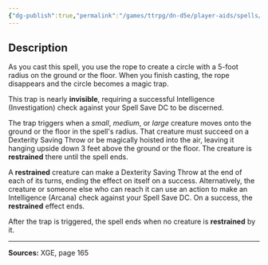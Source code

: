 ```yaml
---
{"dg-publish":true,"permalink":"/games/ttrpg/dn-d5e/player-aids/spells/level-1/snare/","tags":["ttrpg/dnd/5e","verbal","somatic","material","spell"],"noteIcon":""}
---
```



## Description
As you cast this spell, you use the rope to create a circle with a 5-foot radius on the ground or the floor.
When you finish casting, the rope disappears and the circle becomes a magic trap.

This trap is nearly **invisible**, requiring a successful Intelligence (Investigation) check against your Spell Save DC to be discerned.

The trap triggers when a *small*, *medium*, or *large* creature moves onto the ground or the floor in the spell's radius.
That creature must succeed on a Dexterity Saving Throw or be magically hoisted into the air, leaving it hanging upside down 3 feet above the ground or the floor.
The creature is **restrained** there until the spell ends.

A **restrained** creature can make a Dexterity Saving Throw at the end of each of its turns, ending the effect on itself on a success.
Alternatively, the creature or someone else who can reach it can use an action to make an Intelligence (Arcana) check against your Spell Save DC.
On a success, the **restrained** effect ends.

After the trap is triggered, the spell ends when no creature is **restrained** by it.

---

**Sources:** XGE, page 165
